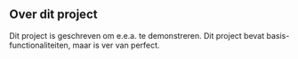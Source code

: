## Over dit project

Dit project is geschreven om e.e.a. te demonstreren. Dit project bevat basis-functionaliteiten, maar is ver van perfect.

